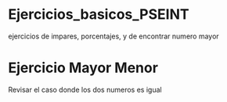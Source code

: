 # Ejercicios_basicos_PSEINT
ejercicios de impares, porcentajes, y de encontrar numero mayor


# Ejercicio Mayor Menor
 Revisar el caso donde los dos numeros es igual